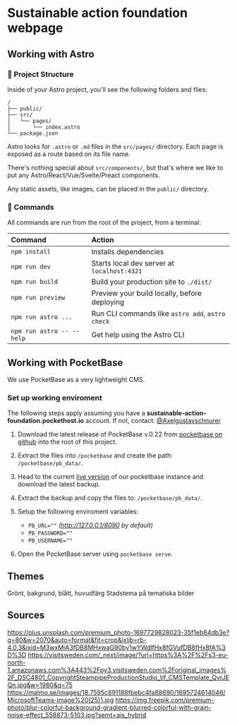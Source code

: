 # Sustainable action foundation webpage

## Working with Astro 

### 🚀 Project Structure

Inside of your Astro project, you'll see the following folders and files:

```text
/
├── public/
├── src/
│   └── pages/
│       └── index.astro
└── package.json
```

Astro looks for `.astro` or `.md` files in the `src/pages/` directory. Each page is exposed as a route based on its file name.

There's nothing special about `src/components/`, but that's where we like to put any Astro/React/Vue/Svelte/Preact components.

Any static assets, like images, can be placed in the `public/` directory.

### 🧞 Commands

All commands are run from the root of the project, from
 a terminal:

| Command                   | Action                                           |
| :------------------------ | :----------------------------------------------- |
| `npm install`             | Installs dependencies                            |
| `npm run dev`             | Starts local dev server at `localhost:4321`      |
| `npm run build`           | Build your production site to `./dist/`          |
| `npm run preview`         | Preview your build locally, before deploying     |
| `npm run astro ...`       | Run CLI commands like `astro add`, `astro check` |
| `npm run astro -- --help` | Get help using the Astro CLI                     |
 
 ## Working with PocketBase
We use PocketBase as a very lightweight CMS.  

### Set up working enviroment
The following steps apply assuming you have a **sustainable-action-foundation.pockethost.io** account. If not, contact: <a href="https://github.com/Axelgustavschnurer">@Axelgustavschnurer</a>

1. Download the latest release of PocketBase v.0.22 from <a href="https://github.com/pocketbase/pocketbase/releases">pocketbase on github</a> into the root of this project. 
2. Extract the files into `/pocketbase` and create the path: `/pocketbase/pb_data/`.
3. Head to the current <a href="https://sustainable-action-foundation.pockethost.io/_/#/settings/backups
">live version</a> of our pocketbase instance and download the latest backup.
4. Extract the backup and copy the files to: `/pocketbase/pb_data/`.
5. Setup the following enviroment variables:

    - `PB_URL=""` *(http://127.0.0.1/8090 by default)*
    - `PB_PASSWORD=""`
    - `PB_USERNAME=""`

6. Open the PocketBase server using `pocketbase serve`.

## Themes
Grönt, bakgrund,
blått, huvudfärg
Stadstema på tematiska bilder

## Sources
https://plus.unsplash.com/premium_photo-1697729828023-35f1eb84db3e?q=80&w=2070&auto=format&fit=crop&ixlib=rb-4.0.3&ixid=M3wxMjA3fDB8MHxwaG90by1wYWdlfHx8fGVufDB8fHx8fA%3D%3D
https://visitsweden.com/_next/image/?url=https%3A%2F%2Fs3-eu-north-1.amazonaws.com%3A443%2Fpy3.visitsweden.com%2Foriginal_images%2F_DSC4801_CopyrightSteampipeProductionStudio_tif_CMSTemplate_QvrJEQn.jpg&w=1980&q=75
https://malmo.se/images/18.7595c891188fbebc4fa88690/1695724614046/MicrosoftTeams-image%20(25)1.jpg
https://img.freepik.com/premium-photo/blur-colorful-background-gradient-blurred-colorful-with-grain-noise-effect_558873-5103.jpg?semt=ais_hybrid
